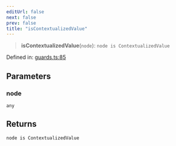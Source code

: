 ```yaml
---
editUrl: false
next: false
prev: false
title: "isContextualizedValue"
---
```


> **isContextualizedValue**(`node`): `node is ContextualizedValue`

Defined in: [guards.ts:85](https://github.com/rcs-agents/rcs-lang/blob/96f7bb5710555321ae9695be4004d52239e42e7e/packages/ast/src/guards.ts#L85)

## Parameters

### node

`any`

## Returns

`node is ContextualizedValue`
